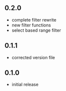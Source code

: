 ## 0.2.0
* complete filter rewrite
 * new filter functions
 * select based range filter

## 0.1.1
* corrected version file

## 0.1.0
 * initial release

